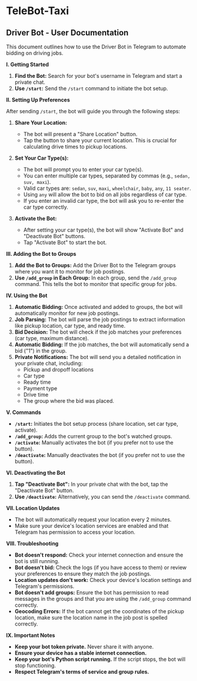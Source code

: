# TeleBot-Taxi
## Driver Bot - User Documentation

This document outlines how to use the Driver Bot in Telegram to automate bidding on driving jobs.

**I. Getting Started**

1.  **Find the Bot:** Search for your bot's username in Telegram and start a private chat.
2.  **Use `/start`:** Send the `/start` command to initiate the bot setup.

**II. Setting Up Preferences**

After sending `/start`, the bot will guide you through the following steps:

1.  **Share Your Location:**
    * The bot will present a "Share Location" button.
    * Tap the button to share your current location. This is crucial for calculating drive times to pickup locations.

2.  **Set Your Car Type(s):**
    * The bot will prompt you to enter your car type(s).
    * You can enter multiple car types, separated by commas (e.g., `sedan, suv, maxi`).
    * Valid car types are: `sedan`, `suv`, `maxi`, `wheelchair`, `baby`, `any`, `11 seater`.
    * Using `any` will allow the bot to bid on all jobs regardless of car type.
    * If you enter an invalid car type, the bot will ask you to re-enter the car type correctly.

3.  **Activate the Bot:**
    * After setting your car type(s), the bot will show "Activate Bot" and "Deactivate Bot" buttons.
    * Tap "Activate Bot" to start the bot.

**III. Adding the Bot to Groups**

1.  **Add the Bot to Groups:** Add the Driver Bot to the Telegram groups where you want it to monitor for job postings.
2.  **Use `/add_group` in Each Group:** In each group, send the `/add_group` command. This tells the bot to monitor that specific group for jobs.

**IV. Using the Bot**

1.  **Automatic Bidding:** Once activated and added to groups, the bot will automatically monitor for new job postings.
2.  **Job Parsing:** The bot will parse the job postings to extract information like pickup location, car type, and ready time.
3.  **Bid Decision:** The bot will check if the job matches your preferences (car type, maximum distance).
4.  **Automatic Bidding:** If the job matches, the bot will automatically send a bid ("1") in the group.
5.  **Private Notifications:** The bot will send you a detailed notification in your private chat, including:
    * Pickup and dropoff locations
    * Car type
    * Ready time
    * Payment type
    * Drive time
    * The group where the bid was placed.

**V. Commands**

* **`/start`:** Initiates the bot setup process (share location, set car type, activate).
* **`/add_group`:** Adds the current group to the bot's watched groups.
* **`/activate`:** Manually activates the bot (if you prefer not to use the button).
* **`/deactivate`:** Manually deactivates the bot (if you prefer not to use the button).

**VI. Deactivating the Bot**

1.  **Tap "Deactivate Bot":** In your private chat with the bot, tap the "Deactivate Bot" button.
2.  **Use `/deactivate`:** Alternatively, you can send the `/deactivate` command.

**VII. Location Updates**

* The bot will automatically request your location every 2 minutes.
* Make sure your device's location services are enabled and that Telegram has permission to access your location.

**VIII. Troubleshooting**

* **Bot doesn't respond:** Check your internet connection and ensure the bot is still running.
* **Bot doesn't bid:** Check the logs (if you have access to them) or review your preferences to ensure they match the job postings.
* **Location updates don't work:** Check your device's location settings and Telegram's permissions.
* **Bot doesn't add groups:** Ensure the bot has permission to read messages in the groups and that you are using the `/add_group` command correctly.
* **Geocoding Errors:** If the bot cannot get the coordinates of the pickup location, make sure the location name in the job post is spelled correctly.

**IX. Important Notes**

* **Keep your bot token private.** Never share it with anyone.
* **Ensure your device has a stable internet connection.**
* **Keep your bot's Python script running.** If the script stops, the bot will stop functioning.
* **Respect Telegram's terms of service and group rules.**
